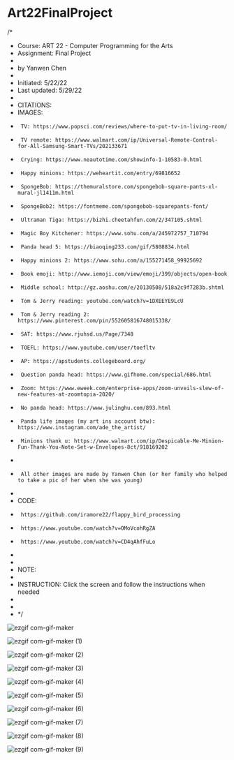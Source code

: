 # Art22FinalProject

/*
 * Course: ART 22  - Computer Programming for the Arts
 * Assignment: Final Project
 *
 * by Yanwen Chen
 *
 * Initiated: 5/22/22
 * Last updated: 5/29/22
 *
 * CITATIONS:
 *   IMAGES:
 *      TV: https://www.popsci.com/reviews/where-to-put-tv-in-living-room/
 *      TV remote: https://www.walmart.com/ip/Universal-Remote-Control-for-All-Samsung-Smart-TVs/202133671
 *      Crying: https://www.neautotime.com/showinfo-1-10583-0.html
 *      Happy minions: https://weheartit.com/entry/69816652
 *      SpongeBob: https://themuralstore.com/spongebob-square-pants-xl-mural-jl1411m.html
 *      SpongeBob2: https://fontmeme.com/spongebob-squarepants-font/
 *      Ultraman Tiga: https://bizhi.cheetahfun.com/2/347105.shtml
 *      Magic Boy Kitchener: https://www.sohu.com/a/245972757_710794
 *      Panda head 5: https://biaoqing233.com/gif/5808834.html
 *      Happy minions 2: https://www.sohu.com/a/155271458_99925692
 *      Book emoji: http://www.iemoji.com/view/emoji/399/objects/open-book
 *      Middle school: http://gz.aoshu.com/e/20130508/518a2c9f7283b.shtml
 *      Tom & Jerry reading: youtube.com/watch?v=1DXEEYE9LcU
 *      Tom & Jerry reading 2: https://www.pinterest.com/pin/552605816748015338/
 *      SAT: https://www.rjuhsd.us/Page/7348
 *      TOEFL: https://www.youtube.com/user/toefltv
 *      AP: https://apstudents.collegeboard.org/
 *      Question panda head: https://www.gifhome.com/special/686.html
 *      Zoom: https://www.eweek.com/enterprise-apps/zoom-unveils-slew-of-new-features-at-zoomtopia-2020/
 *      No panda head: https://www.julinghu.com/893.html
 *      Panda life images (my art ins account btw): https://www.instagram.com/ade_the_artist/
 *      Minions thank u: https://www.walmart.com/ip/Despicable-Me-Minion-Fun-Thank-You-Note-Set-w-Envelopes-8ct/918169202
 *
 *      All other images are made by Yanwen Chen (or her family who helped to take a pic of her when she was young)
 *
 *   CODE:
 *      https://github.com/iramore22/flappy_bird_processing
 *      https://www.youtube.com/watch?v=OMoVcohRgZA
 *      https://www.youtube.com/watch?v=CD4qAhfFuLo
 *
 *
 * NOTE:
 *
 * INSTRUCTION: Click the screen and follow the instructions when needed
 *
 *
 * */


![ezgif com-gif-maker](https://user-images.githubusercontent.com/91364746/170896797-610c50a0-e98f-4c4c-b112-1c733885e5e8.gif)

![ezgif com-gif-maker (1)](https://user-images.githubusercontent.com/91364746/170896788-f4c3c9f0-bb84-45ea-8c40-e48d22915950.gif)

![ezgif com-gif-maker (2)](https://user-images.githubusercontent.com/91364746/170896778-8941e5ec-477d-4365-8850-791e0197fdf1.gif)

![ezgif com-gif-maker (3)](https://user-images.githubusercontent.com/91364746/170896876-bbbd5d56-19b3-4f1b-b1ae-e0930cc7b8d1.gif)

![ezgif com-gif-maker (4)](https://user-images.githubusercontent.com/91364746/170896919-2c3e3aec-46e5-4063-8dab-b5a9b42d7bf9.gif)

![ezgif com-gif-maker (5)](https://user-images.githubusercontent.com/91364746/170896952-600dc410-823f-4062-9ed9-8de5eadfe813.gif)

![ezgif com-gif-maker (6)](https://user-images.githubusercontent.com/91364746/170896998-1613c650-9573-4bf2-9308-bb11b9d6fc26.gif)

![ezgif com-gif-maker (7)](https://user-images.githubusercontent.com/91364746/170897266-0bae8de4-59e2-4c97-927f-896e6692c2c7.gif)

![ezgif com-gif-maker (8)](https://user-images.githubusercontent.com/91364746/170897307-46d95e4f-5afd-4a91-9fc0-52fab0c4f0e2.gif)

![ezgif com-gif-maker (9)](https://user-images.githubusercontent.com/91364746/170897338-6d9adcf8-6541-451f-8e3f-42f2810cdb89.gif)





